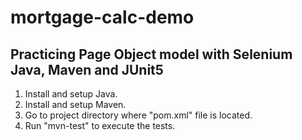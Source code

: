 # mortgage-calc-demo
## Practicing Page Object model with Selenium Java, Maven and JUnit5

1. Install and setup Java.
1. Install and setup Maven.
1. Go to project directory where "pom.xml" file is located.
1. Run "mvn-test" to execute the tests.